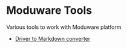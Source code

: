 # Moduware Tools
Various tools to work with Moduware platform

- [Driver to Markdown converter](driver-to-md-doc)